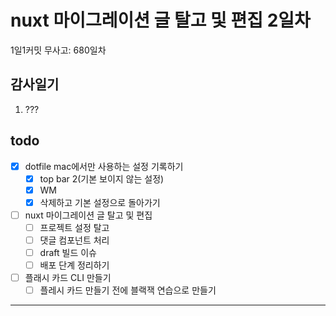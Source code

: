 # nuxt 마이그레이션 글 탈고 및 편집 2일차

1일1커밋 무사고: 680일차

## 감사일기

1. ???

## todo

- [x] dotfile mac에서만 사용하는 설정 기록하기
  - [x] top bar 2(기본 보이지 않는 설정)
  - [x] WM
  - [x] 삭제하고 기본 설정으로 돌아가기
- [ ] nuxt 마이그레이션 글 탈고 및 편집
  - [ ] 프로젝트 설정 탈고
  - [ ] 댓글 컴포넌트 처리
  - [ ] draft 빌드 이슈
  - [ ] 배포 단계 정리하기
- [ ] 플래시 카드 CLI 만들기
  - [ ] 플레시 카드 만들기 전에 블랙잭 연습으로 만들기

---

